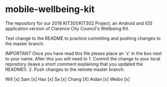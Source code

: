 # mobile-wellbeing-kit
The repository for our 2018 KIT301/KIT302 Project, an Android and IOS application version of Clarence City Council's Wellbeing Kit. 

Test change to the README to practice commiting and pushing changes to the master branch.

*IMPORTANT*
Once you have read this file please place an 'x' in the box next to your name.
After this you will need to 
    1. Commit the change to your local repository (leave a short comment explaining that you updated the README!).
    2. Push changes to the remote master branch.

Will    [x]
Sam     [x]
Hao     [x]
Sa      [x]
Chang   [X]
Aidan   [x]
Weibo   [x]
